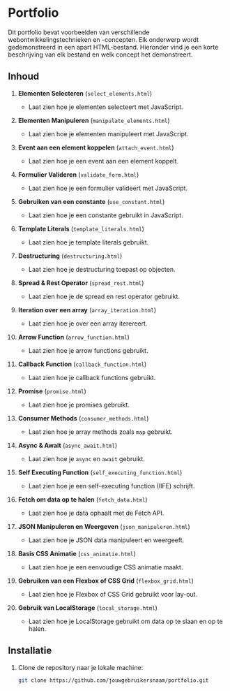 # Portfolio

Dit portfolio bevat voorbeelden van verschillende webontwikkelingstechnieken en -concepten. Elk onderwerp wordt gedemonstreerd in een apart HTML-bestand. Hieronder vind je een korte beschrijving van elk bestand en welk concept het demonstreert.

## Inhoud

1. **Elementen Selecteren** (`select_elements.html`)
   - Laat zien hoe je elementen selecteert met JavaScript.

2. **Elementen Manipuleren** (`manipulate_elements.html`)
   - Laat zien hoe je elementen manipuleert met JavaScript.

3. **Event aan een element koppelen** (`attach_event.html`)
   - Laat zien hoe je een event aan een element koppelt.

4. **Formulier Valideren** (`validate_form.html`)
   - Laat zien hoe je een formulier valideert met JavaScript.

5. **Gebruiken van een constante** (`use_constant.html`)
   - Laat zien hoe je een constante gebruikt in JavaScript.

6. **Template Literals** (`template_literals.html`)
   - Laat zien hoe je template literals gebruikt.

7. **Destructuring** (`destructuring.html`)
   - Laat zien hoe je destructuring toepast op objecten.

8. **Spread & Rest Operator** (`spread_rest.html`)
   - Laat zien hoe je de spread en rest operator gebruikt.

9. **Iteration over een array** (`array_iteration.html`)
   - Laat zien hoe je over een array iterereert.

10. **Arrow Function** (`arrow_function.html`)
    - Laat zien hoe je arrow functions gebruikt.

11. **Callback Function** (`callback_function.html`)
    - Laat zien hoe je callback functions gebruikt.

12. **Promise** (`promise.html`)
    - Laat zien hoe je promises gebruikt.

13. **Consumer Methods** (`consumer_methods.html`)
    - Laat zien hoe je array methods zoals `map` gebruikt.

14. **Async & Await** (`async_await.html`)
    - Laat zien hoe je `async` en `await` gebruikt.

15. **Self Executing Function** (`self_executing_function.html`)
    - Laat zien hoe je een self-executing function (IIFE) schrijft.

16. **Fetch om data op te halen** (`fetch_data.html`)
    - Laat zien hoe je data ophaalt met de Fetch API.

17. **JSON Manipuleren en Weergeven** (`json_manipuleren.html`)
    - Laat zien hoe je JSON data manipuleert en weergeeft.

18. **Basis CSS Animatie** (`css_animatie.html`)
    - Laat zien hoe je een eenvoudige CSS animatie maakt.

19. **Gebruiken van een Flexbox of CSS Grid** (`flexbox_grid.html`)
    - Laat zien hoe je Flexbox of CSS Grid gebruikt voor lay-out.

20. **Gebruik van LocalStorage** (`local_storage.html`)
    - Laat zien hoe je LocalStorage gebruikt om data op te slaan en op te halen.

## Installatie

1. Clone de repository naar je lokale machine:
   ```bash
   git clone https://github.com/jouwgebruikersnaam/portfolio.git
